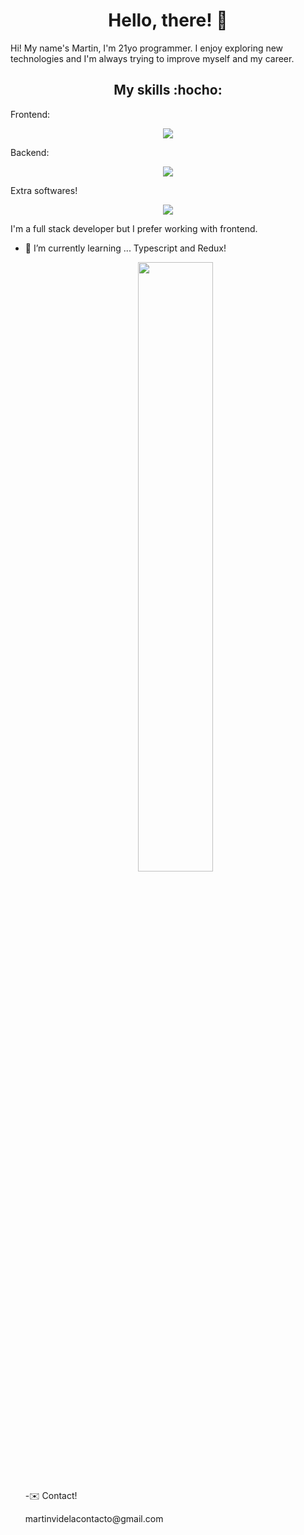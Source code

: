 <div align="center">
<h1 align="center"> Hello, there! 👋 </h1>
</div>

<p> Hi! My name's Martin, I'm 21yo programmer. I enjoy exploring new technologies and I'm always trying to improve myself and my career. </p>

<h2 align='center' >My skills :hocho: </h2>

Frontend: 
<p align="center">
  <a href="https://skillicons.dev">
    <img src="https://skillicons.dev/icons?i=html,css,bootstrap,sass,js,vite,react,styledcomponents" />
  </a>
</p>
Backend:
<p align="center">
  <a href="https://skillicons.dev">
    <img src="https://skillicons.dev/icons?i=nodejs,express,firebase,mongodb,nestjs" />
  </a>
</p>

Extra softwares!
<p align="center">
  <a href="https://skillicons.dev">
    <img src="https://skillicons.dev/icons?i=git,github,gitlab" />
  </a>
</p>

I'm a full stack developer but I prefer working with frontend.

- 🌱 I’m currently learning ... Typescript and Redux!

  <p align='center' >
    <img height='50%' width='auto' src='https://github-readme-stats.vercel.app/api/top-langs/?username=martinvidela&hide_progress=true&theme=gruvbox'>
  </p>

  -:envelope: Contact!
  <p>martinvidelacontacto@gmail.com</p>
  
